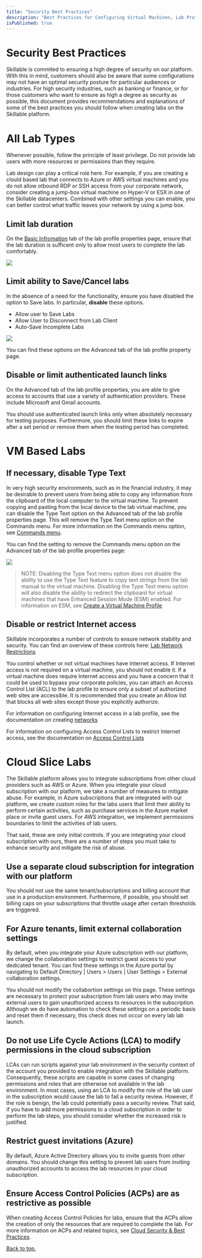 ```yaml
---
title: "Security Best Practices"
description: "Best Practices for Configuring Virtual Machines, Lab Profile, and Cloud Subscriptions"
isPublished: true
---
```


# Security Best Practices

Skillable is commited to ensuring a high degree of security on our platform. With this in mind, customers should also be aware that some configurations 
may not have an optimal security posture for particular audiences or industries. For high security industries, such as banking or finance, or for those 
customers who want to ensure as high a degree as security as possible, this document provides recommendations and explanations of some of the best practices 
you should follow when creating labs on the Skillable platform.

# All Lab Types

Whenever possible, follow the principle of least privilege. Do not provide lab users with more resources or permissions than they require. 

Lab design can play a critical role here. For example, if you are creating a clould based lab that connects to Azure or AWS virtual machines and you do not allow otbound RDP or SSH access from your corporate network, consider creating a jump-box virtual machine on Hyper-V or ESX in one of the Skillable datacenters. Combined with other settings you can enable, you can better control what traffic leaves your network by using a jump box. 

## Limit lab duration

On the [Basic Infromation](https://docs.learnondemandsystems.com/lod/feature-focus/lab-profiles/create.md#basic-information) tab of the lab profile properties page, ensure that the lab duration is sufficent only to allow most users to complete 
the lab comfortably. 

![](images/DurationSettings.jpg)

## Limit ability to Save/Cancel labs

In the absence of a need for the functionality, ensure you have disabled the option to Save labs. In particular, **disable** these options.

 - Allow user to Save Labs
 - Allow User to Disconnect from Lab Client
 - Auto-Save Incomplete Labs

![](images/SaveCancelLabs.jpg)


You can find these options on the Advanced tab of the lab profile property page. 

## Disable or limit authenticated launch links

On the Advanced tab of the lab profile properties, you are able to give access to accounts that use a variety of authentication providers. These include Microsoft and Gmail accounts. 

You should use authenticated launch links only when absolutely necessary for testing purposes. Furthermore, you should limit these links to expire 
after a set period or remove them when the testing period has completed. 

# VM Based Labs

## If necessary, disable Type Text

In very high security environments, such as in the financial industry, it may be desirable to prevent users from being able to copy any information from 
the clipboard of the local computer to the virtual machine. To prevent copying and pasting from the local device to the lab virtual machine, you can disable the Type Text option on the Advanced tab of the lab profile properties page. This will remove the Type Text menu option on the Commands menu. For more information on the Commands menu option, see [Commands menu](https://docs.learnondemandsystems.com/lod/lab-interface.md#commands-menu). 

You can find the setting to remove the Commands menu option on the Advanced tab of the lab profile properties page:

![](images/TypeText.jpg)

 >NOTE: Disabling the Type Text menu option does not disable the ability to use the Type Text feature to copy text strings from the lab manual to the virtual 
machine. Disabling the Type Text menu option will also disable the ability to redirect the clipboard for virtual machines that have Enhanced Session Mode (ESM) enabled. For information on ESM, see [Create a Virtual Machine Profile ](https://docs.learnondemandsystems.com/lod/vm-profiles.md#hyper-v-1)

## Disable or restrict Internet access

Skillable incorporates a number of controls to ensure network stability and security. You can find an overview of these controls here: 
[Lab Network Restrictions](https://docs.learnondemandsystems.com/lod/lab-networks.md)

You control whether or not virtual machines have Internet access. If Internet access is not required on a virtual machine, you should not enable it. 
If a virtual machine does require Internet access and you have a concern that it could be used to bypass your corporate policies, you can attach an 
Access Control List (ACL) to the lab profile to ensure only a subset of authorized web sites are accessible. It is recommended that you create an Allow list that 
blocks all web sites except those you explicitly authorize.

For information on configuring Internet access in a lab profile, see the documentation on creating [networks](https://docs.learnondemandsystems.com/lod/feature-focus/lab-profiles/create.md#networks)

For information on configuring Access Control Lists to restrict Internet access, see the documentation on [Access Control Lists](https://docs.learnondemandsystems.com/lod/access-control-lists.md)
 
# Cloud Slice Labs 

The Skillable platform allows you to integrate subscriptions from other cloud providers such as AWS or Azure. When you integrate your cloud subscription with our platform, we take a number of measures to mitigate abuse. For example, in Azure subscriptions that are integrated with our platform, we create custom roles for the labs users that limit their ability to perform certain activities, such as purchase services in the Azure market place or invite guest users. For AWS integration, we implement permissions boundaries to limit the activities of lab users.

That said, these are only initial controls. If you are integrating your cloud subscription with ours, there are a number of steps you must take to enhance security and mitigate the risk of abuse.

## Use a separate cloud subscription for integration with our platform

You should not use the same tenant/subscriptions and billing account that use in a production environment. Furthermore, if possible, you should set billing caps on your subscriptions that throttle usage after certain thresholds are triggered. 

## For Azure tenants, limit external collaboration settings
By default, when you integrate your Azure subscription with our platform, we change the collaboration settings to restrict guest access to your dedicated tenant. You can find these settings in the Azure portal by navigating to Default Directory | Users > Users | User Settings > External collaboration settings.  

You should not modify the collabortion settings on this page. These settings are necessary to protect your subscription from lab users who may invite external users to gain unauthorized access to resources in the subscription. Although we do have automation to check these settings on a periodic basis and reset them if necessary, this check does not occur on every lab lab launch. 


## Do not use Life Cycle Actions (LCA) to modify permissions in the cloud subscription

LCAs can run scripts against your lab environment in the security context of the account you provided to enable integration with the Skillable platform.
Consequently, these scripts are capable in some cases of changing permissions and roles that are otherwise not available in the lab environment. 
In most cases, using an LCA to modify the role of the lab user in the subscription would cause the lab to fail a security review. However, if the 
role is benign, the lab could potentially pass a security review. That said, if you have to add more permissions to a cloud subscription in 
order to perform the lab steps, you should consider whether the increased risk is justified. 

## Restrict guest invitations (Azure)

By default, Azure Active Directory allows you to invite guests from other domains. You should change this setting to prevent lab users from 
inviting unauthorized accounts to access the lab resources in your cloud subscription. 

## Ensure Access Control Policies (ACPs) are as restrictive as possible

When creating Access Control Policies for labs, ensure that the ACPs allow the creation of only the resources that are required to 
complete the lab. For more information on ACPs and related topics, see [Cloud Security & Best Practices](https://docs.learnondemandsystems.com/lod/cloud-security/cloud-security-home.md). 



[Back to top.](#security-best-practices)
